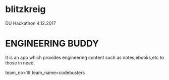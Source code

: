 # blitzkreig
DU Hackathon 4.12.2017

# ENGINEERING BUDDY
It is an app which provides engineering content such as notes,ebooks,etc to those in need.

team_no=19
team_name=codebusters
